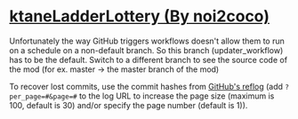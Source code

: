 # [ktaneLadderLottery (By noi2coco)](https://github.com/noi2coco/ktaneLadderLottery)

Unfortunately the way GitHub triggers workflows doesn't allow them to run on a schedule on a non-default branch. So this branch (updater_workflow) has to be the default. Switch to a different branch to see the source code of the mod (for ex. master -> the master branch of the mod)

To recover lost commits, use the commit hashes from [GitHub's reflog](https://api.github.com/repos/KtaneModules/ktaneLadderLottery-noi2coco/events) (add `?per_page=#&page=#` to the log URL to increase the page size (maximum is 100, default is 30) and/or specify the page number (default is 1)).
